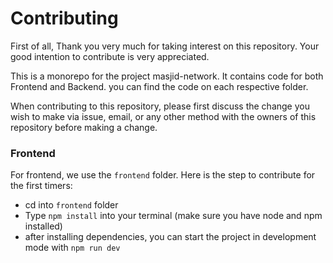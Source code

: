 # Contributing

First of all, Thank you very much for taking interest on this repository. Your good intention to contribute is very appreciated.

This is a monorepo for the project masjid-network. It contains code for both Frontend and Backend. you can find the code on each respective folder.

When contributing to this repository, please first discuss the change you wish to make via issue, email, or any other method with the owners of this repository before making a change.

### Frontend

For frontend, we use the `frontend` folder. Here is the step to contribute for the first timers:

- cd into `frontend` folder
- Type `npm install` into your terminal (make sure you have node and npm installed)
- after installing dependencies, you can start the project in development mode with `npm run dev`